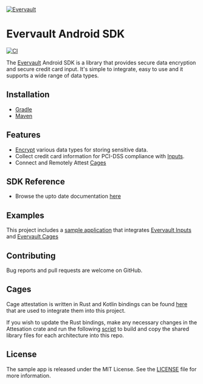 [![Evervault](https://evervault.com/evervault.svg)](https://evervault.com/)
# Evervault Android SDK
[![CI](https://github.com/evervault/evervault-android/actions/workflows/codeql.yml/badge.svg)](https://github.com/evervault/evervault-android/actions/workflows/codeql.yml)

The [Evervault](https://evervault.com/) Android SDK is a library that provides secure data encryption and secure credit card input. It's simple to integrate, easy to use and it supports a wide range of data types.

## Installation
 * [Gradle](https://docs.evervault.com/sdks/android#gradle-dsl)
 * [Maven](https://docs.evervault.com/sdks/android#maven)

## Features
* [Encrypt](https://docs.evervault.com/security/evervault-encryption) various data types for storing sensitive data.
* Collect credit card information for PCI-DSS compliance with [Inputs](https://docs.evervault.com/products/inputs).
* Connect and Remotely Attest [Cages](https://docs.evervault.com/products/cages)

## SDK Reference
* Browse the upto date documentation [here](https://docs.evervault.com/sdks/android)
## Examples
This project includes a [sample application](https://github.com/evervault/evervault-android/tree/main/sampleapplication) that integrates [Evervault Inputs](https://docs.evervault.com/products/inputs) and [Evervault Cages](https://docs.evervault.com/products/cages)

## Contributing
Bug reports and pull requests are welcome on GitHub.

## Cages

Cage attestation is written in Rust and Kotlin bindings can be found [here](https://github.com/evervault/attestation-doc-validation/tree/main/kotlin-attestation-bindings) that are used to integrate them into this project.

If you wish to update the Rust bindings, make any necessary changes in the Attesation crate and run the following [script](https://github.com/evervault/attestation-doc-validation/blob/main/kotlin-attestation-bindings/build-libs.sh) to build and copy the shared library files for each architecture into this repo.

## License
The sample app is released under the MIT License. See the [LICENSE](https://github.com/evervault/evervault-android/tree/main/LICENSE) file for more information.
